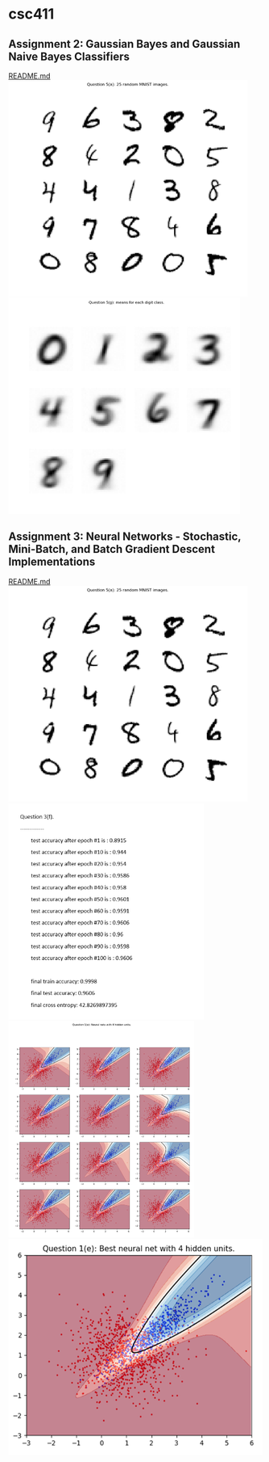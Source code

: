 # csc411

## Assignment 2: Gaussian Bayes and Gaussian Naive Bayes Classifiers
[README.md](./a2/README.md)<br>
<img src="./a2/img/25_random_MNIST.png" alt="25_random_MNIST" data-canonical-src="./a2/img/25_random_MNIST.png" height="428" />
<img src="./a2/img/learned_MNIST_means.png" alt="learned_MNIST_means" data-canonical-src="./a2/img/learned_MNIST_means.png" height="428" />
<!-- <img src="./a2/img/gaussian_bayes_clf.png" alt="gaussian_bayes_clf" data-canonical-src="./img/gaussian_bayes_clf.png" height="428" /> -->



## Assignment 3: Neural Networks - Stochastic, Mini-Batch, and Batch Gradient Descent Implementations
[README.md](./a3/README.md)<br>
<img src="./a2/img/25_random_MNIST.png" alt="25_random_MNIST" data-canonical-src="./a2/img/25_random_MNIST.png" height="428" />
<img src="./a3/img/mini_batch_stochastic_grad_desc_implementation.png" alt="mini_batch_stochastic_grad_desc_implementation" data-canonical-src="./a3/img/mini_batch_stochastic_grad_desc_implementation.png" height="428" />
<br>
<img src="./a3/img/NNs_4_hidden_units.png" alt="NNs_4_hidden_units" data-canonical-src="./a3/img/NNs_4_hidden_units.png" height="428" />
<img src="./a3/img/NN_best_4_hidden_units.png" alt="NN_best_4_hidden_units" data-canonical-src="./a3/img/NN_best_4_hidden_units.png" height="428" />


